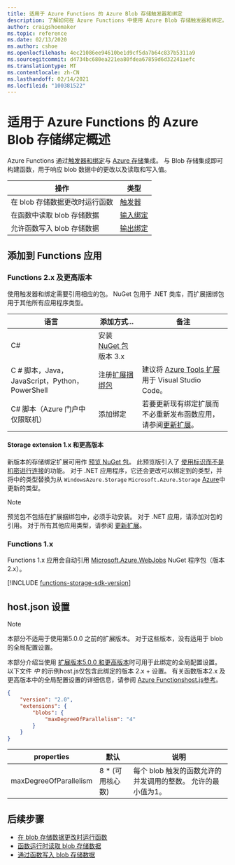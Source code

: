 ```yaml
---
title: 适用于 Azure Functions 的 Azure Blob 存储触发器和绑定
description: 了解如何在 Azure Functions 中使用 Azure Blob 存储触发器和绑定。
author: craigshoemaker
ms.topic: reference
ms.date: 02/13/2020
ms.author: cshoe
ms.openlocfilehash: 4ec21086ee94610be1d9cf5da7b64c837b5311a9
ms.sourcegitcommit: d4734bc680ea221ea80fdea67859d6d32241aefc
ms.translationtype: MT
ms.contentlocale: zh-CN
ms.lasthandoff: 02/14/2021
ms.locfileid: "100381522"
---
```

# <a name="azure-blob-storage-bindings-for-azure-functions-overview"></a>适用于 Azure Functions 的 Azure Blob 存储绑定概述

Azure Functions 通过[触发器和绑定](./functions-triggers-bindings.md)与 [Azure 存储](../storage/index.yml)集成。 与 Blob 存储集成即可构建函数，用于响应 blob 数据中的更改以及读取和写入值。

| 操作 | 类型 |
|---------|---------|
| 在 blob 存储数据更改时运行函数 | [触发器](./functions-bindings-storage-blob-trigger.md) |
| 在函数中读取 blob 存储数据 | [输入绑定](./functions-bindings-storage-blob-input.md) |
| 允许函数写入 blob 存储数据 |[输出绑定](./functions-bindings-storage-blob-output.md) |

## <a name="add-to-your-functions-app"></a>添加到 Functions 应用

### <a name="functions-2x-and-higher"></a>Functions 2.x 及更高版本

使用触发器和绑定需要引用相应的包。 NuGet 包用于 .NET 类库，而扩展捆绑包用于其他所有应用程序类型。

| 语言                                        | 添加方式...                                   | 备注 
|-------------------------------------------------|---------------------------------------------|-------------|
| C#                                              | 安装 [NuGet 包]版本 3.x | |
| C # 脚本，Java，JavaScript，Python，PowerShell | 注册[扩展捆绑包]          | 建议将 [Azure Tools 扩展](https://marketplace.visualstudio.com/items?itemName=ms-vscode.vscode-node-azure-pack)用于 Visual Studio Code。 |
| C# 脚本（Azure 门户中仅限联机）         | 添加绑定                            | 若要更新现有绑定扩展而不必重新发布函数应用，请参阅[更新扩展]。 |

#### <a name="storage-extension-5x-and-higher"></a>Storage extension 1.x 和更高版本

新版本的存储绑定扩展可用作 [预览 NuGet 包](https://www.nuget.org/packages/Microsoft.Azure.WebJobs.Extensions.Storage/5.0.0-beta.2)。 此预览版引入了 [使用标识而不是机密进行连接](./functions-reference.md#configure-an-identity-based-connection)的功能。 对于 .NET 应用程序，它还会更改可以绑定到的类型，并将中的类型替换为从 `WindowsAzure.Storage` `Microsoft.Azure.Storage` [Azure](/dotnet/api/azure.storage.blobs)中更新的类型。

> [!NOTE]
> 预览包不包括在扩展捆绑包中，必须手动安装。 对于 .NET 应用，请添加对包的引用。 对于所有其他应用类型，请参阅 [更新扩展]。

[core tools]: ./functions-run-local.md
[扩展捆绑包]: ./functions-bindings-register.md#extension-bundles
[NuGet 包]: https://www.nuget.org/packages/Microsoft.Azure.WebJobs.Extensions.Storage
[更新扩展]: ./functions-bindings-register.md
[Azure Tools extension]: https://marketplace.visualstudio.com/items?itemName=ms-vscode.vscode-node-azure-pack

### <a name="functions-1x"></a>Functions 1.x

Functions 1.x 应用会自动引用 [Microsoft.Azure.WebJobs](https://www.nuget.org/packages/Microsoft.Azure.WebJobs) NuGet 程序包（版本 2.x）。

[!INCLUDE [functions-storage-sdk-version](../../includes/functions-storage-sdk-version.md)]

## <a name="hostjson-settings"></a>host.json 设置

> [!NOTE]
> 本部分不适用于使用第5.0.0 之前的扩展版本。 对于这些版本，没有适用于 blob 的全局配置设置。

本部分介绍当使用 [扩展版本5.0.0 和更高版本](#storage-extension-5x-and-higher)时可用于此绑定的全局配置设置。 以下文件 *中* 的示例host.js仅包含此绑定的版本 2.x + 设置。 有关函数版本2.x 及更高版本中的全局配置设置的详细信息，请参阅 [ Azure Functionshost.js参考](functions-host-json.md)。

```json
{
    "version": "2.0",
    "extensions": {
        "blobs": {
            "maxDegreeOfParallelism": "4"
        }
    }
}
```

|properties  |默认 | 说明 |
|---------|---------|---------|
|maxDegreeOfParallelism|8 * (可用核心数) |每个 blob 触发的函数允许的并发调用的整数。 允许的最小值为1。|

## <a name="next-steps"></a>后续步骤

- [在 blob 存储数据更改时运行函数](./functions-bindings-storage-blob-trigger.md)
- [函数运行时读取 blob 存储数据](./functions-bindings-storage-blob-input.md)
- [通过函数写入 blob 存储数据](./functions-bindings-storage-blob-output.md)

